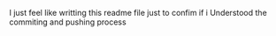 I just feel like writting this readme file just to confim if i Understood the commiting and pushing process 
